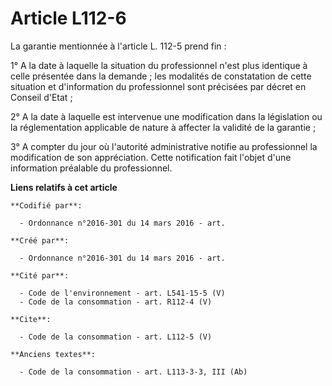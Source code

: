 # Article L112-6

La garantie mentionnée à l'article L. 112-5 prend fin : 

1° A la date à laquelle la situation du professionnel n'est plus identique à celle présentée dans la demande ; les modalités
de constatation de cette situation et d'information du professionnel sont précisées par décret en Conseil d'Etat ; 

2° A la date à laquelle est intervenue une modification dans la législation ou la réglementation applicable de nature à
affecter la validité de la garantie ; 

3° A compter du jour où l'autorité administrative notifie au professionnel la modification de son appréciation. Cette
notification fait l'objet d'une information préalable du professionnel.

**Liens relatifs à cet article**

	**Codifié par**:

	  - Ordonnance n°2016-301 du 14 mars 2016 - art.

	**Créé par**:

	  - Ordonnance n°2016-301 du 14 mars 2016 - art.

	**Cité par**:

	  - Code de l'environnement - art. L541-15-5 (V)
	  - Code de la consommation - art. R112-4 (V)

	**Cite**:

	  - Code de la consommation - art. L112-5 (V)

	**Anciens textes**:

	  - Code de la consommation - art. L113-3-3, III (Ab)
